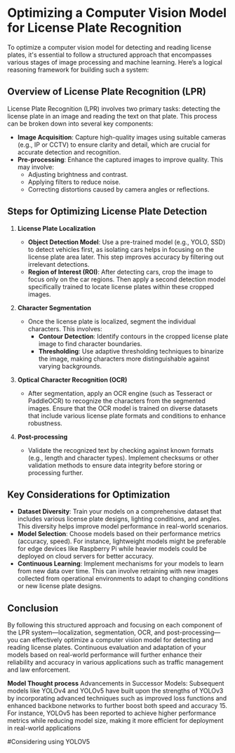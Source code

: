 # Optimizing a Computer Vision Model for License Plate Recognition

To optimize a computer vision model for detecting and reading license plates, it's essential to follow a structured approach that encompasses various stages of image processing and machine learning. Here’s a logical reasoning framework for building such a system:

## Overview of License Plate Recognition (LPR)

License Plate Recognition (LPR) involves two primary tasks: detecting the license plate in an image and reading the text on that plate. This process can be broken down into several key components:

- **Image Acquisition**: Capture high-quality images using suitable cameras (e.g., IP or CCTV) to ensure clarity and detail, which are crucial for accurate detection and recognition.
- **Pre-processing**: Enhance the captured images to improve quality. This may involve:
  - Adjusting brightness and contrast.
  - Applying filters to reduce noise.
  - Correcting distortions caused by camera angles or reflections.

## Steps for Optimizing License Plate Detection

1. **License Plate Localization**
   - **Object Detection Model**: Use a pre-trained model (e.g., YOLO, SSD) to detect vehicles first, as isolating cars helps in focusing on the license plate area later. This step improves accuracy by filtering out irrelevant detections.
   - **Region of Interest (ROI)**: After detecting cars, crop the image to focus only on the car regions. Then apply a second detection model specifically trained to locate license plates within these cropped images.

2. **Character Segmentation**
   - Once the license plate is localized, segment the individual characters. This involves:
     - **Contour Detection**: Identify contours in the cropped license plate image to find character boundaries.
     - **Thresholding**: Use adaptive thresholding techniques to binarize the image, making characters more distinguishable against varying backgrounds.

3. **Optical Character Recognition (OCR)**
   - After segmentation, apply an OCR engine (such as Tesseract or PaddleOCR) to recognize the characters from the segmented images. Ensure that the OCR model is trained on diverse datasets that include various license plate formats and conditions to enhance robustness.

4. **Post-processing**
   - Validate the recognized text by checking against known formats (e.g., length and character types). Implement checksums or other validation methods to ensure data integrity before storing or processing further.

## Key Considerations for Optimization

- **Dataset Diversity**: Train your models on a comprehensive dataset that includes various license plate designs, lighting conditions, and angles. This diversity helps improve model performance in real-world scenarios.
- **Model Selection**: Choose models based on their performance metrics (accuracy, speed). For instance, lightweight models might be preferable for edge devices like Raspberry Pi while heavier models could be deployed on cloud servers for better accuracy.
- **Continuous Learning**: Implement mechanisms for your models to learn from new data over time. This can involve retraining with new images collected from operational environments to adapt to changing conditions or new license plate designs.

## Conclusion

By following this structured approach and focusing on each component of the LPR system—localization, segmentation, OCR, and post-processing—you can effectively optimize a computer vision model for detecting and reading license plates. Continuous evaluation and adaptation of your models based on real-world performance will further enhance their reliability and accuracy in various applications such as traffic management and law enforcement.


**Model Thought process**
Advancements in Successor Models:
Subsequent models like YOLOv4 and YOLOv5 have built upon the strengths of YOLOv3 by incorporating advanced techniques such as improved loss functions and enhanced backbone networks to further boost both speed and accuracy 15. For instance, YOLOv5 has been reported to achieve higher performance metrics while reducing model size, making it more efficient for deployment in real-world applications

#Considering using YOLOV5

